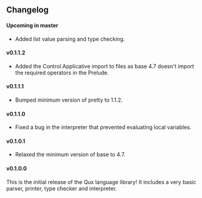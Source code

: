## Changelog

#### Upcoming in master

* Added list value parsing and type checking.

#### v0.1.1.2

* Added the Control.Applicative import to files as base 4.7 doesn't import the required operators in
    the Prelude.

#### v0.1.1.1

* Bumped minimum version of pretty to 1.1.2.

#### v0.1.1.0

* Fixed a bug in the interpreter that prevented evaluating local variables.

#### v0.1.0.1

* Relaxed the minimum version of base to 4.7.

#### v0.1.0.0

This is the initial release of the Qux language library!
It includes a very basic parser, printer, type checker and interpreter.

